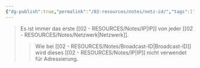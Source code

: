```yaml
---
{"dg-publish":true,"permalink":"/02-resources/notes/netz-id/","tags":["netzwerk/ip"],"noteIcon":""}
---
```


>Es ist immer das erste [[02 - RESOURCES/Notes/IP\|IP]] von jeder [[02 - RESOURCES/Notes/Netzwerk\|Netzwerk]].
>>Wie bei [[02 - RESOURCES/Notes/Broadcast-ID\|Broadcast-ID]]  wird dieses [[02 - RESOURCES/Notes/IP\|IP]] nicht verwendet für Adressierung.
